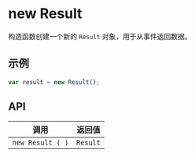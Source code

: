 # new Result

构造函数创建一个新的 `Result` 对象，用于从事件返回数据。

## 示例

```javascript
var result = new Result();
```

## API

| 调用 | 返回值 |
|---|---|
| `new Result ( )` | `Result` |
